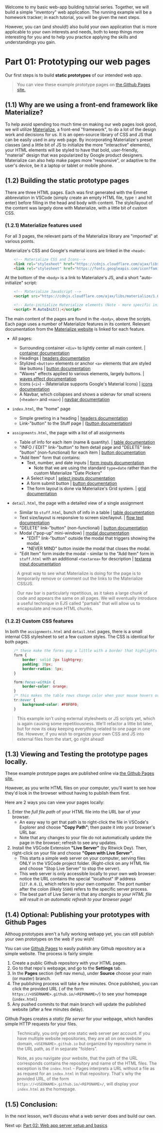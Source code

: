 Welcome to my basic web-app building tutorial series. Together, we will build a simple "inventory" web application. The running example will be a homework tracker; in each tutorial, you will be given the next steps.

However, you can (and should!) also build your own application that is more applicable to your own interests and needs, both to keep things more interesting for you and to help you practice applying the skills and understandings you gain. 

# Part 01: Prototyping our web pages 

Our first steps is to build **static prototypes** of our intended web app. 

> You can view these example prototype pages on [the Github Pages site.](https://ivy-wan.github.io/inventory-webapp-01-static-prototypes/)

## (1.1) Why are we using a front-end framework like Materialize?

To help avoid spending too much time on making our web pages look good, we will utilize [Materialize](https://materializecss.com/), a front-end "framework", to do a lot of the design work and decisions for us. It is an open-source library of CSS and JS that can be easily used in any web page. By incorporating Materialize's preset classes (and a little bit of JS to initialize the more "interactive" elements), your HTML elements will be styled to have that bold, user-friendly, "material" design that was popularized by Google product designers. Materialize can also help make pages more "responsive", or adaptive to the user's device, be it a laptop or tablet or mobile phone.

## (1.2) Building the static prototype pages

There are three HTML pages. Each was first generated with the Emmet abbreviation in VSCode (simply create an empty HTML file, type `!` and hit enter) before filling in the head and body with content. The style/layout of the content was largely done with Materialize, with a little bit of custom CSS.

### (1.2.1) Materialize features used

For all 3 pages, the relevant parts of the Materialize library are "imported" at various points. 

Materialize's CSS and Google's material icons are linked in the `<head>`:

```html
    <!-- Materialize CSS and Icons-->
    <link rel="stylesheet" href="https://cdnjs.cloudflare.com/ajax/libs/materialize/1.0.0/css/materialize.min.css">
    <link rel="stylesheet" href="https://fonts.googleapis.com/icon?family=Material+Icons">
```

At the bottom of the `<body>` is a link to Materialize's JS, and a short "auto-initialize" script:

```html
    <!-- Materialize JavaScript -->
    <script src="https://cdnjs.cloudflare.com/ajax/libs/materialize/1.0.0/js/materialize.min.js"></script>

    <!-- Auto-initialize Materialize elements (Note - more specific initialization may be required for certain elements)-->
    <script> M.AutoInit();</script>
```

The main content of the pages are found in the `<body>`, above the scripts. Each page uses a number of Materialize features in its content. Relevant documentation from the [Materialize website](https://materializecss.com/) is linked for each feature.

- All pages:
    - Surrounding container `<div>` to lightly center all main content. | [container documentation](https://materializecss.com/grid.html#grid-container)
    - Headings | [headers documentation](https://materializecss.com/typography.html#headers)
    - Stylized `<button>` elements or anchor `<a>` elements that are styled like buttons | [button documentation](https://materializecss.com/buttons.html)
    - "Waves" effects applied to various elements, largely buttons. | [waves effect documentation](https://materializecss.com/waves.html)
    - Icons (`<i>`) - (Materialize supports Google's Material Icons) | [icons documentation](https://materializecss.com/icons.html)
    - A Navbar, which collapses and shows a sidenav for small screens (`<header>` and `<nav>`) | [navbar documentation](https://materializecss.com/navbar.html)

- `index.html`, the "home" page
    - Simple greeting in a heading | [headers documentation](https://materializecss.com/typography.html#headers)
    - Link-"button" to the Stuff page | ([button documentation](https://materializecss.com/buttons.html))

- `assignments.html`, the page with a list of all assignments 
    - Table of info for each item (name & quantity). | [table documentation](https://materializecss.com/table.html)
    - "INFO / EDIT" link-"button" to Item detail page and "DELETE" link-"button" (non-functional) for each item | [button documentation](https://materializecss.com/buttons.html)
    - "Add Item" form that contains:
        - Text, number, and date inputs  | [form inputs documentation](https://materializecss.com/text-inputs.html )
            - Note that we are using the standard `type=date` rather than the custom Materialize "Date Pickers"
        - A Select input | [select inputs documentation](https://materializecss.com/select.html )
        - A form submit button | [button documentation](https://materializecss.com/buttons.html#submit)
        - The form layout is done via Materialize's Grid system. | [grid documentation](https://materializecss.com/grid.html#grid-intro)

- `detail.html`, the page with a detailed view of a single assignment
    - Similar to `stuff.html`, bunch of info in a table  | [table documentation](https://materializecss.com/table.html)
    - Text size/layout is responsive to screen size/layout. | [flow text documentation](https://materializecss.com/typography.html#flow)
    - "DELETE" link-"button" (non-functional) | [button documentation](https://materializecss.com/buttons.html)
    - Modal ("pop-up" mini-window) | [modal documentation](https://materializecss.com/modals.html)
        - "EDIT" link-"button" outside the modal that triggers showing the modal.
        - "NEVER MIND" button inside the modal that closes the modal. 
    - "Edit Item" form inside the modal - similar to the "Add Item" form in `stuff.html` with an additional `<textarea>` for description | [textarea input documentation](https://materializecss.com/text-inputs.html#textarea )

> A great way to see what Materialize is doing for the page is to temporarily remove or comment out the links to the Materialize CSS/JS.

> Our nav bar is particularly repetitious, as it takes a large chunk of code and appears the same on all pages. We will eventually introduce a useful technique in EJS called "partials" that will allow us to encapsulate and reuse HTML chunks.

### (1.2.2) Custom CSS features

In both the `assignments.html` and `detail.html` pages, there is a small internal CSS stylesheet to set a few custom styles. The CSS is identical for both pages.

```css
    /* these make the forms pop a little with a border that highlights when interacting with form inputs */
    form {
        border: solid 2px lightgrey;
        padding: 10px;
        border-radius: 5px;
    }

    form:focus-within {
        border-color: orange;
    }
    /* this makes the table rows change color when your mouse hovers over them */
    tr:hover {
        background-color: #F0F0F0;
    }

```
> This example isn't using external stylesheets or JS scripts yet, which is again causing some repetitiousness. We'll refactor a little bit later, but for now its okay keeping everything related to one page in one file. However, if you wish to organize your own CSS and JS into external files from the start, go right ahead!

## (1.3) Viewing and Testing the prototype pages locally.

These example prototype pages are published online via [the Github Pages site.](https://atcs-wang.github.io/inventory-webapp-01-static-prototypes/)

However, as you write HTML files on your computer, you'll want to see how they'd look in the browser without having to publish them first. 

Here are 2 ways you can view your pages locally:
1) Enter the *full file path* of your HTML file into the URL bar of your browser. 
    - An easy way to get that path is to right-click the file in VSCode's Explorer and choose **"Copy Path"**; then paste it into your browser's URL bar. 
    - Note that any changes to your file do not automatically update the page in the browser; refresh to see any updates. 
3) Install the VSCode Extension **"Live Server"**  (by Ritwick Dey). Then, right-click on your file and choose **"Open with Live Server"**.
    - This starts a simple web server on your computer, serving files ONLY in the VSCode project folder. (Right-click on any HTML file and choose "Stop Live Server" to stop the server).
    - This web server is only accessible locally to your own web browser: notice the URL contains the special "localhost" IP address (`127.0.0.1`), which refers to your own computer. The port number after the colon (likely `5500`) refers to the specific server process.
    - The best part of Live Server is that any *changes to your HTML file will result in an automatic refresh to your browser page!*

## (1.4) Optional: Publishing your prototypes with Github Pages

Althoug prototypes aren't a fully working webapp yet, you can still publish your own prototypes on the web if you wish!

You can use [Github Pages](https://pages.github.com/) to easily publish any Github repository as a simple website.  The process is fairly simple:
1) Create a public Github repository with your HTML pages.
2) Go to that repo's webpage, and go to the **Settings** tab. 
3) In the **Pages** section (left nav menu), under **Source** choose your main (or master) branch. 
4) The publishing process will take a few minutes. Once published, you can click the provided URL ( of the form `https://<USERNAME>.github.io/<REPONAME>/`) to see your homepage (`index.html`)
6) Any pushed commits to that main branch will update the published website (after a few minutes delay).

Github Pages creates a *static file server* for your webpage, which handles simple HTTP requests for your files. 

> Technically, you only get one static web server per account. If you have multiple website repositories, they are all on one website domain, `<USERNAME>.github.io` but organized by repository name in the URL path, as if in separate "folders".

> Note, as you navigate your website, that the path of the URL corresponds contains the repository and name of the HTML files. The exception is the `index.html` - Pages interprets a URL without a file as as request for an `index.html` in that repository. That's why the provided URL, of the form `https://<USERNAME>.github.io/<REPONAME>/`, will display your `index.html` as the homepage. 

## (1.5) Conclusion:

In the next lesson, we'll discuss what a web server does and build our own.

Next up: [Part 02: Web app server setup and basics](https://github.com/atcs-wang/inventory-webapp-02-app-server-basics)

